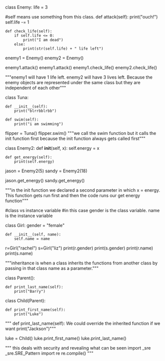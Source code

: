 class Enemy:
    life = 3

#self means use something from this class.
    def attack(self):
        print("ouch!")
        self.life -= 1

    def check_life(self):
        if self.life <= 0:
            print("I am dead")
        else:
            print(str(self.life) + " life left")

enemy1 = Enemy()
enemy2 = Enemy()


enemy1.attack()
enemy1.attack()
enemy1.check_life()
enemy2.check_life()

"""enemy1 will have 1 life left.  enemy2 will have 3 lives left.  Because the enemy objects
are represented under the same class but they are independent of each other"""

class Tuna:

    def __init__(self):
        print("blrrbblrbb")

    def swim(self):
        print("i am swimming")

flipper = Tuna()
flipper.swim()
"""we call the swim function but it calls the init function first because the init function 
always gets called first"""

class Enemy2:
    def __init__(self, x):
        self.energy = x

    def get_energy(self):
        print(self.energy)

jason = Enemy2(5)
sandy = Enemy2(18)

jason.get_energy()
sandy.get_energy() 

"""in the init function we declared a second parameter in which x = energy. 
This function gets run first and then the code runs our get energy function"""

#class vs instance variable
#in this case gender is the class variable.  name is the instance variable

class Girl:
    gender = "female"

    def __init__(self, name):
        self.name = name

r=Girl("rachel")
s=Girl("liz")
print(r.gender)
print(s.gender)
print(r.name)
print(s.name)

"""inheritance is when a class inherits the functions from another class by passing 
in that class name as a parameter."""

class Parent():

    def print_last_name(self):
        print("Barry")

class Child(Parent):

    def print_first_name(self):
        print("Luke")
        
""" def print_last_name(self):  We could override the inherited function if we want
        print("Jackson")"""
        
luke = Child()
luke.print_first_name()
luke.print_last_name()


""" this deals with security and revealing what can be seen
import _sre
_sre.SRE_Pattern
import re
re.compile()
"""



